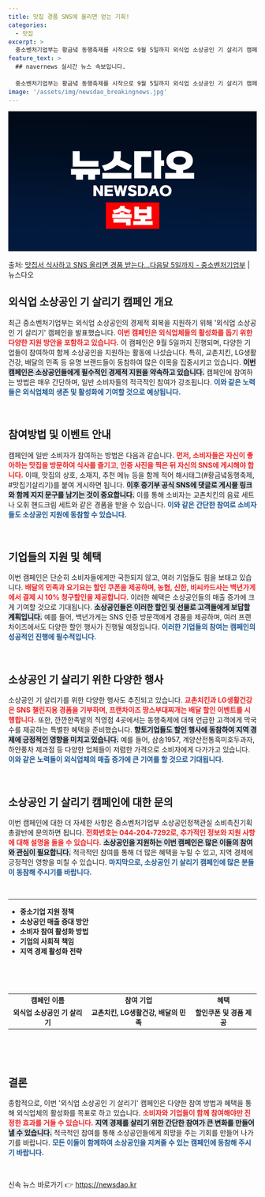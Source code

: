 ```yaml
---
title: 맛집 경품 SNS에 올리면 얻는 기회!
categories:
  - 맛집
excerpt: >
  중소벤처기업부는 황금녘 동행축제를 시작으로 9월 5일까지 외식업 소상공인 기 살리기 캠페인을 진행한다고 28…
feature_text: >
  ## navernews 실시간 뉴스 속보입니다.

  중소벤처기업부는 황금녘 동행축제를 시작으로 9월 5일까지 외식업 소상공인 기 살리기 캠페인을 진행한다고 28…
image: '/assets/img/newsdao_breakingnews.jpg'
---
```


![뉴스다오 속보](/assets/img/newsdao_breakingnews.jpg)

<p>출처: <a href="https://newsdao.kr/1719" rel="dofollow">맛집서 식사하고 SNS 올리면 경품 받는다…다음달 5일까지 - 중소벤처기업부</a> | 뉴스다오</p>

<h2 data-ke-size="size26">외식업 소상공인 기 살리기 캠페인 개요</h2>

<p data-ke-size="size16">최근 중소벤처기업부는 외식업 소상공인의 경제적 회복을 지원하기 위해 '외식업 소상공인 기 살리기' 캠페인을 발표했습니다. <b><span style="color: #ee2323;">이번 캠페인은 외식업체들의 활성화를 돕기 위한 다양한 지원 방안을 포함하고 있습니다.</span></b> 이 캠페인은 9월 5일까지 진행되며, 다양한 기업들이 참여하여 함께 소상공인을 지원하는 활동에 나섰습니다. 특히, 교촌치킨, LG생활건강, 배달의 민족 등 유명 브랜드들이 동참하여 많은 이목을 집중시키고 있습니다. <b><span style="background-color: #21538527;">이번 캠페인은 소상공인들에게 필수적인 경제적 지원을 약속하고 있습니다.</span></b> 캠페인에 참여하는 방법은 매우 간단하며, 일반 소비자들의 적극적인 참여가 강조됩니다. <b><span style="color: #1a5490;">이와 같은 노력들은 외식업체의 생존 및 활성화에 기여할 것으로 예상됩니다.</span></b></p>

<p data-ke-size="size16">&nbsp;</p>

<h2 data-ke-size="size26">참여방법 및 이벤트 안내</h2>

<p data-ke-size="size16">캠페인에 일반 소비자가 참여하는 방법은 다음과 같습니다. <b><span style="color: #ee2323;">먼저, 소비자들은 자신이 좋아하는 맛집을 방문하여 식사를 즐기고, 인증 사진을 찍은 뒤 자신의 SNS에 게시해야 합니다.</span></b> 이때, 맛집의 상호, 소재지, 추천 메뉴 등을 함께 적어 해시태그(#황금녘동행축제, #맛집기살리기)를 붙여 게시하면 됩니다. <b><span style="background-color: #21538527;">이후 중기부 공식 SNS에 댓글로 게시물 링크와 함께 지지 문구를 남기는 것이 중요합니다.</span></b> 이를 통해 소비자는 교촌치킨의 음료 세트나 오휘 핸드크림 세트와 같은 경품을 받을 수 있습니다. <b><span style="color: #1a5490;">이와 같은 간단한 참여로 소비자들도 소상공인 지원에 동참할 수 있습니다.</span></b></p>

<p data-ke-size="size16">&nbsp;</p>

<h2 data-ke-size="size26">기업들의 지원 및 혜택</h2>

<p data-ke-size="size16">이번 캠페인은 단순히 소비자들에게만 국한되지 않고, 여러 기업들도 힘을 보태고 있습니다. <b><span style="color: #ee2323;">배달의 민족과 요기요는 할인 쿠폰을 제공하며, 농협, 신한, 비씨카드사는 백년가게에서 결제 시 10% 청구할인을 제공합니다.</span></b> 이러한 혜택은 소상공인들의 매출 증가에 크게 기여할 것으로 기대됩니다. <b><span style="background-color: #21538527;">소상공인들은 이러한 할인 및 선물로 고객들에게 보답할 계획입니다.</span></b> 예를 들어, 백년가게는 SNS 인증 방문객에게 경품을 제공하며, 여러 프랜차이즈에서도 다양한 할인 행사가 진행될 예정입니다. <b><span style="color: #1a5490;">이러한 기업들의 참여는 캠페인의 성공적인 진행에 필수적입니다.</span></b></p>

<p data-ke-size="size16">&nbsp;</p>

<h2 data-ke-size="size26">소상공인 기 살리기 위한 다양한 행사</h2>

<p data-ke-size="size16">소상공인 기 살리기를 위한 다양한 행사도 추진되고 있습니다. <b><span style="color: #ee2323;">교촌치킨과 LG생활건강은 SNS 챌린지용 경품을 기부하며, 프랜차이즈 땅스부대찌개는 배달 할인 이벤트를 시행합니다.</span></b> 또한, 깐깐한족발의 직영점 4곳에서는 동행축제에 대해 언급한 고객에게 막국수를 제공하는 특별한 혜택을 준비했습니다. <b><span style="background-color: #21538527;">향토기업들도 할인 행사에 동참하여 지역 경제에 긍정적인 영향을 미치고 있습니다.</span></b> 예를 들어, 삼송1957, 계양산전통흑미호두과자, 하얀풍차 제과점 등 다양한 업체들이 저렴한 가격으로 소비자에게 다가가고 있습니다. <b><span style="color: #1a5490;">이와 같은 노력들이 외식업체의 매출 증가에 큰 기여를 할 것으로 기대됩니다.</span></b></p>

<p data-ke-size="size16">&nbsp;</p>

<h2 data-ke-size="size26">소상공인 기 살리기 캠페인에 대한 문의</h2>

<p data-ke-size="size16">이번 캠페인에 대한 더 자세한 사항은 중소벤처기업부 소상공인정책관실 소비촉진기획총괄반에 문의하면 됩니다. <b><span style="color: #ee2323;">전화번호는 044-204-7292로, 추가적인 정보와 지원 사항에 대해 설명을 들을 수 있습니다.</span></b> <b><span style="background-color: #21538527;">소상공인을 지원하는 이번 캠페인은 많은 이들의 참여와 관심이 필요합니다.</span></b> 적극적인 참여를 통해 더 많은 혜택을 누릴 수 있고, 지역 경제에 긍정적인 영향을 미칠 수 있습니다. <b><span style="color: #1a5490;">마지막으로, 소상공인 기 살리기 캠페인에 많은 분들이 동참해 주시기를 바랍니다.</span></b></p>

<p data-ke-size="size16">&nbsp;</p>

<hr />

<ul>
    <li><b>중소기업 지원 정책</b></li>
    <li><b>소상공인 매출 증대 방안</b></li>
    <li><b>소비자 참여 활성화 방법</b></li>
    <li><b>기업의 사회적 책임</b></li>
    <li><b>지역 경제 활성화 전략</b></li>
</ul>

<p data-ke-size="size16">&nbsp;</p>

<p data-ke-size="size16">&nbsp;</p>

<table>
    <tr>
        <td style="text-align: center; height: 17px;"><b>캠페인 이름</b></td>
        <td style="text-align: center; height: 17px;"><b>참여 기업</b></td>
        <td style="text-align: center; height: 17px;"><b>혜택</b></td>
    </tr>
    <tr>
        <td style="text-align: center; height: 17px;"><b>외식업 소상공인 기 살리기</b></td>
        <td style="text-align: center; height: 17px;"><b>교촌치킨, LG생활건강, 배달의 민족</b></td>
        <td style="text-align: center; height: 17px;"><b>할인쿠폰 및 경품 제공</b></td>
    </tr>
</table>

<p data-ke-size="size16">&nbsp;</p>

<p data-ke-size="size16">&nbsp;</p>

<h2 data-ke-size="size26">결론</h2>

<p data-ke-size="size16">종합적으로, 이번 '외식업 소상공인 기 살리기' 캠페인은 다양한 참여 방법과 혜택을 통해 외식업체의 활성화를 목표로 하고 있습니다. <b><span style="color: #ee2323;">소비자와 기업들이 함께 참여해야만 진정한 효과를 거둘 수 있습니다.</span></b> <b><span style="background-color: #21538527;">지역 경제를 살리기 위한 간단한 참여가 큰 변화를 만들어낼 수 있습니다.</span></b> 적극적인 참여를 통해 소상공인들에게 희망을 주는 기회를 만들어 나가기를 바랍니다. <b><span style="color: #1a5490;">모든 이들이 함께하여 소상공인을 지켜줄 수 있는 캠페인에 동참해 주시기 바랍니다.</span></b></p>

<p data-ke-size="size16">&nbsp;</p> 

신속 뉴스 바로가기 👉 <a href="https://newsdao.kr" rel="dofollow">https://newsdao.kr</a>


